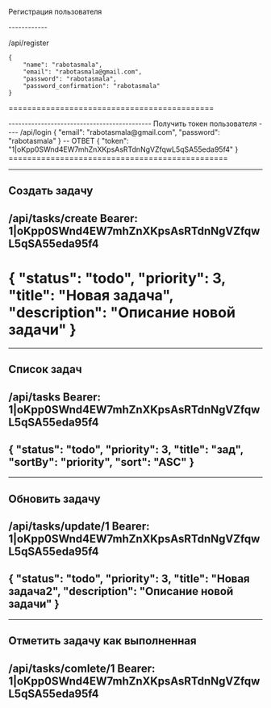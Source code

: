 <p>Регистрация пользователя</p>
<p>------------</p>
<p>/api/register</p>
<code>{
    "name": "rabotasmala",
    "email": "rabotasmala@gmail.com",
    "password": "rabotasmala",
    "password_confirmation": "rabotasmala"
}</code>
<p>============================================</p>
<p></p>
--------------------------------------------
Получить токен пользователя
----
/api/login
{
    "email": "rabotasmala@gmail.com",
    "password": "rabotasmala"
}
-- ОТВЕТ
{
    "token": "1|oKpp0SWnd4EW7mhZnXKpsAsRTdnNgVZfqwL5qSA55eda95f4"
}
===============================================

-----------------------------------------------
Создать задачу
------
/api/tasks/create
Bearer: 1|oKpp0SWnd4EW7mhZnXKpsAsRTdnNgVZfqwL5qSA55eda95f4
------------------
{
    "status": "todo",
    "priority": 3,
    "title": "Новая задача",
    "description": "Описание новой задачи"
}
===========================================================

----------------------------------------------------------
Список задач
------------
/api/tasks
Bearer: 1|oKpp0SWnd4EW7mhZnXKpsAsRTdnNgVZfqwL5qSA55eda95f4
--------------------
{
    "status": "todo",
    "priority": 3,
    "title": "зад",
    "sortBy": "priority",
    "sort": "ASC"
}
---------------------------

----------------------------------------------------------
Обновить задачу
------------
/api/tasks/update/1
Bearer: 1|oKpp0SWnd4EW7mhZnXKpsAsRTdnNgVZfqwL5qSA55eda95f4
--------------------
{
    "status": "todo",
    "priority": 3,
    "title": "Новая задача2",
    "description": "Описание новой задачи"
}
---------------------------

----------------------------------------------------------
Отметить задачу как выполненная
------------
/api/tasks/comlete/1
Bearer: 1|oKpp0SWnd4EW7mhZnXKpsAsRTdnNgVZfqwL5qSA55eda95f4
---------------------------
